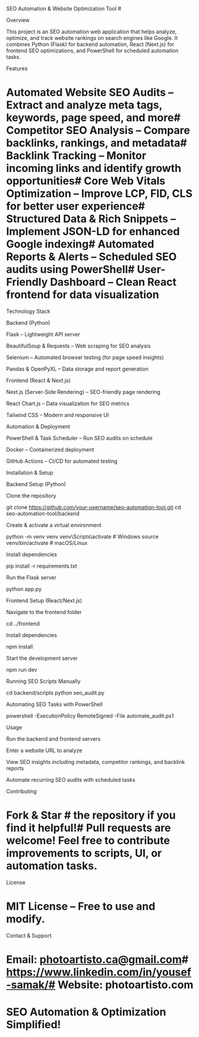 SEO Automation & Website Optimization Tool #

Overview

This project is an SEO automation web application that helps analyze, optimize, and track website rankings on search engines like Google. It combines Python (Flask) for backend automation, React (Next.js) for frontend SEO optimizations, and PowerShell for scheduled automation tasks.

Features

# Automated Website SEO Audits – Extract and analyze meta tags, keywords, page speed, and more# Competitor SEO Analysis – Compare backlinks, rankings, and metadata# Backlink Tracking – Monitor incoming links and identify growth opportunities# Core Web Vitals Optimization – Improve LCP, FID, CLS for better user experience# Structured Data & Rich Snippets – Implement JSON-LD for enhanced Google indexing# Automated Reports & Alerts – Scheduled SEO audits using PowerShell# User-Friendly Dashboard – Clean React frontend for data visualization

Technology Stack

Backend (Python)

Flask – Lightweight API server

BeautifulSoup & Requests – Web scraping for SEO analysis

Selenium – Automated browser testing (for page speed insights)

Pandas & OpenPyXL – Data storage and report generation

Frontend (React & Next.js)

Next.js (Server-Side Rendering) – SEO-friendly page rendering

React Chart.js – Data visualization for SEO metrics

Tailwind CSS – Modern and responsive UI

Automation & Deployment

PowerShell & Task Scheduler – Run SEO audits on schedule

Docker – Containerized deployment

GitHub Actions – CI/CD for automated testing

Installation & Setup

Backend Setup (Python)

Clone the repository

git clone https://github.com/your-username/seo-automation-tool.git
cd seo-automation-tool/backend

Create & activate a virtual environment

python -m venv venv
venv\Scripts\activate  # Windows
source venv/bin/activate  # macOS/Linux

Install dependencies

pip install -r requirements.txt

Run the Flask server

python app.py

Frontend Setup (React/Next.js)

Navigate to the frontend folder

cd ../frontend

Install dependencies

npm install

Start the development server

npm run dev

Running SEO Scripts Manually

cd backend/scripts
python seo_audit.py

Automating SEO Tasks with PowerShell

powershell -ExecutionPolicy RemoteSigned -File automate_audit.ps1

Usage

Run the backend and frontend servers

Enter a website URL to analyze

View SEO insights including metadata, competitor rankings, and backlink reports

Automate recurring SEO audits with scheduled tasks

Contributing

# Fork & Star # the repository if you find it helpful!# Pull requests are welcome! Feel free to contribute improvements to scripts, UI, or automation tasks.

License

# MIT License – Free to use and modify.

Contact & Support

# Email: photoartisto.ca@gmail.com# https://www.linkedin.com/in/yousef-samak/# Website: photoartisto.com

# SEO Automation & Optimization Simplified! #
